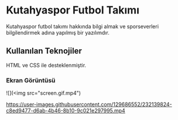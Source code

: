 <h1> Kutahyaspor Futbol Takımı </h1>

Kutahyaspor futbol takımı hakkında bilgi almak ve sporseverleri bilgilendirmek adına yapılmış bir yazılımdır.

<h2> Kullanılan Teknojiler</h2>

HTML ve CSS ile desteklenmiştir.

<h3> Ekran Görüntüsü </h3>

![](<img src="screen.gif.mp4")


https://user-images.githubusercontent.com/129686552/232139824-c8ed9477-d6ab-4b46-8b10-9c021e297995.mp4

